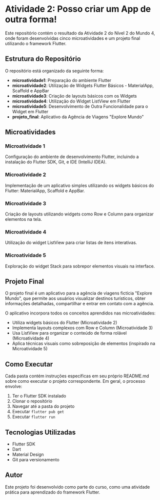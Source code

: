 # Atividade 2: Posso criar um App de outra forma!

Este repositório contém o resultado da Atividade 2 do Nível 2 do Mundo 4, onde foram desenvolvidas cinco microatividades e um projeto final utilizando o framework Flutter.

## Estrutura do Repositório

O repositório está organizado da seguinte forma:

- **microatividade1**: Preparação do ambiente Flutter
- **microatividade2**: Utilização de Widgets Flutter Básicos - MaterialApp, Scaffold e AppBar
- **microatividade3**: Criação de layouts básicos com os Widgets
- **microatividade4**: Utilização do Widget ListView em Flutter
- **microatividade5**: Desenvolvimento de Outra Funcionalidade para o Widget em Flutter
- **projeto_final**: Aplicativo da Agência de Viagens "Explore Mundo"

## Microatividades

### Microatividade 1
Configuração do ambiente de desenvolvimento Flutter, incluindo a instalação do Flutter SDK, Git, e IDE (IntelliJ IDEA).

### Microatividade 2
Implementação de um aplicativo simples utilizando os widgets básicos do Flutter: MaterialApp, Scaffold e AppBar.

### Microatividade 3
Criação de layouts utilizando widgets como Row e Column para organizar elementos na tela.

### Microatividade 4
Utilização do widget ListView para criar listas de itens interativas.

### Microatividade 5
Exploração do widget Stack para sobrepor elementos visuais na interface.

## Projeto Final

O projeto final é um aplicativo para a agência de viagens fictícia "Explore Mundo", que permite aos usuários visualizar destinos turísticos, obter informações detalhadas, compartilhar e entrar em contato com a agência.

O aplicativo incorpora todos os conceitos aprendidos nas microatividades:
- Utiliza widgets básicos do Flutter (Microatividade 2)
- Implementa layouts complexos com Row e Column (Microatividade 3)
- Usa ListView para organizar o conteúdo de forma rolável (Microatividade 4)
- Aplica técnicas visuais como sobreposição de elementos (inspirado na Microatividade 5)

## Como Executar

Cada pasta contém instruções específicas em seu próprio README.md sobre como executar o projeto correspondente. Em geral, o processo envolve:

1. Ter o Flutter SDK instalado
2. Clonar o repositório
3. Navegar até a pasta do projeto
4. Executar `flutter pub get` 
5. Executar `flutter run`

## Tecnologias Utilizadas

- Flutter SDK
- Dart
- Material Design
- Git para versionamento

## Autor

Este projeto foi desenvolvido como parte do curso, como uma atividade prática para aprendizado do framework Flutter.
